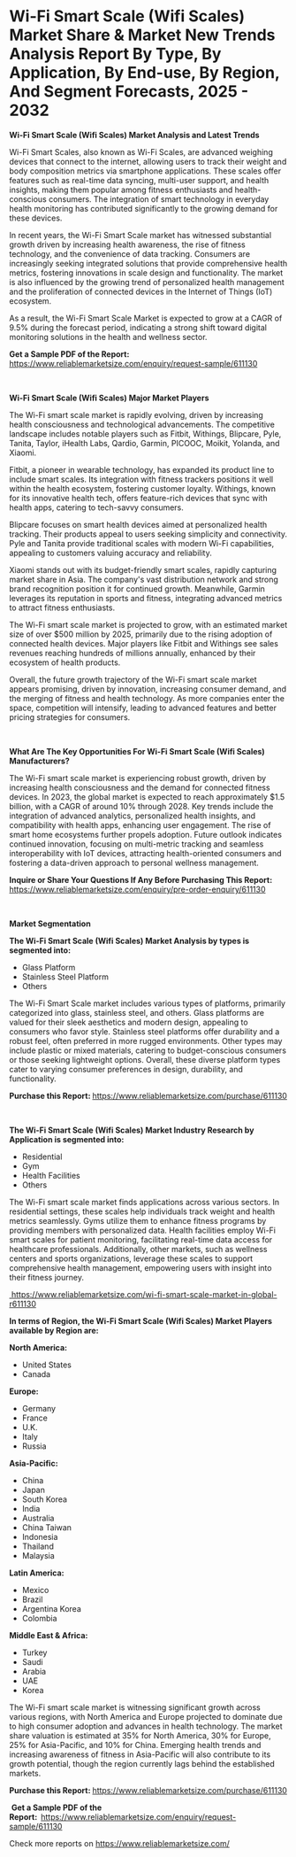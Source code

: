 <p><h1>Wi-Fi Smart Scale (Wifi Scales) Market Share & Market New Trends Analysis Report By Type, By Application, By End-use, By Region, And Segment Forecasts, 2025 - 2032</h1></p><p><strong>Wi-Fi Smart Scale (Wifi Scales) Market Analysis and Latest Trends</strong></p>
<p><p>Wi-Fi Smart Scales, also known as Wi-Fi Scales, are advanced weighing devices that connect to the internet, allowing users to track their weight and body composition metrics via smartphone applications. These scales offer features such as real-time data syncing, multi-user support, and health insights, making them popular among fitness enthusiasts and health-conscious consumers. The integration of smart technology in everyday health monitoring has contributed significantly to the growing demand for these devices.</p><p>In recent years, the Wi-Fi Smart Scale market has witnessed substantial growth driven by increasing health awareness, the rise of fitness technology, and the convenience of data tracking. Consumers are increasingly seeking integrated solutions that provide comprehensive health metrics, fostering innovations in scale design and functionality. The market is also influenced by the growing trend of personalized health management and the proliferation of connected devices in the Internet of Things (IoT) ecosystem. </p><p>As a result, the Wi-Fi Smart Scale Market is expected to grow at a CAGR of 9.5% during the forecast period, indicating a strong shift toward digital monitoring solutions in the health and wellness sector.</p></p>
<p><strong>Get a Sample PDF of the Report:&nbsp;</strong> <a href="https://www.reliablemarketsize.com/enquiry/request-sample/611130?utm_campaign=2875&utm_medium=2&utm_source=Github&utm_content=ia&utm_term=23032025&utm_id=wi-fi-smart-scale-wifi-scales">https://www.reliablemarketsize.com/enquiry/request-sample/611130</a></p>
<p>&nbsp;</p>
<p><strong>Wi-Fi Smart Scale (Wifi Scales) Major Market Players</strong></p>
<p><p>The Wi-Fi smart scale market is rapidly evolving, driven by increasing health consciousness and technological advancements. The competitive landscape includes notable players such as Fitbit, Withings, Blipcare, Pyle, Tanita, Taylor, iHealth Labs, Qardio, Garmin, PICOOC, Moikit, Yolanda, and Xiaomi.</p><p>Fitbit, a pioneer in wearable technology, has expanded its product line to include smart scales. Its integration with fitness trackers positions it well within the health ecosystem, fostering customer loyalty. Withings, known for its innovative health tech, offers feature-rich devices that sync with health apps, catering to tech-savvy consumers. </p><p>Blipcare focuses on smart health devices aimed at personalized health tracking. Their products appeal to users seeking simplicity and connectivity. Pyle and Tanita provide traditional scales with modern Wi-Fi capabilities, appealing to customers valuing accuracy and reliability. </p><p>Xiaomi stands out with its budget-friendly smart scales, rapidly capturing market share in Asia. The company's vast distribution network and strong brand recognition position it for continued growth. Meanwhile, Garmin leverages its reputation in sports and fitness, integrating advanced metrics to attract fitness enthusiasts.</p><p>The Wi-Fi smart scale market is projected to grow, with an estimated market size of over $500 million by 2025, primarily due to the rising adoption of connected health devices. Major players like Fitbit and Withings see sales revenues reaching hundreds of millions annually, enhanced by their ecosystem of health products. </p><p>Overall, the future growth trajectory of the Wi-Fi smart scale market appears promising, driven by innovation, increasing consumer demand, and the merging of fitness and health technology. As more companies enter the space, competition will intensify, leading to advanced features and better pricing strategies for consumers.</p></p>
<p>&nbsp;</p>
<p><strong>What Are The Key Opportunities For Wi-Fi Smart Scale (Wifi Scales) Manufacturers?</strong></p>
<p><p>The Wi-Fi smart scale market is experiencing robust growth, driven by increasing health consciousness and the demand for connected fitness devices. In 2023, the global market is expected to reach approximately $1.5 billion, with a CAGR of around 10% through 2028. Key trends include the integration of advanced analytics, personalized health insights, and compatibility with health apps, enhancing user engagement. The rise of smart home ecosystems further propels adoption. Future outlook indicates continued innovation, focusing on multi-metric tracking and seamless interoperability with IoT devices, attracting health-oriented consumers and fostering a data-driven approach to personal wellness management.</p></p>
<p><strong>Inquire or Share Your Questions If Any Before Purchasing This Report:</strong> <a href="https://www.reliablemarketsize.com/enquiry/pre-order-enquiry/611130?utm_campaign=2875&utm_medium=2&utm_source=Github&utm_content=ia&utm_term=23032025&utm_id=wi-fi-smart-scale-wifi-scales">https://www.reliablemarketsize.com/enquiry/pre-order-enquiry/611130</a></p>
<p>&nbsp;</p>
<p><strong>Market Segmentation</strong></p>
<p><strong>The Wi-Fi Smart Scale (Wifi Scales) Market Analysis by types is segmented into:</strong></p>
<p><ul><li>Glass Platform</li><li>Stainless Steel Platform</li><li>Others</li></ul></p>
<p><p>The Wi-Fi Smart Scale market includes various types of platforms, primarily categorized into glass, stainless steel, and others. Glass platforms are valued for their sleek aesthetics and modern design, appealing to consumers who favor style. Stainless steel platforms offer durability and a robust feel, often preferred in more rugged environments. Other types may include plastic or mixed materials, catering to budget-conscious consumers or those seeking lightweight options. Overall, these diverse platform types cater to varying consumer preferences in design, durability, and functionality.</p></p>
<p><strong>Purchase this Report:&nbsp;</strong><a href="https://www.reliablemarketsize.com/purchase/611130?utm_campaign=2875&utm_medium=2&utm_source=Github&utm_content=ia&utm_term=23032025&utm_id=wi-fi-smart-scale-wifi-scales">https://www.reliablemarketsize.com/purchase/611130</a></p>
<p>&nbsp;</p>
<p><strong>The Wi-Fi Smart Scale (Wifi Scales) Market Industry Research by Application is segmented into:</strong></p>
<p><ul><li>Residential</li><li>Gym</li><li>Health Facilities</li><li>Others</li></ul></p>
<p><p>The Wi-Fi smart scale market finds applications across various sectors. In residential settings, these scales help individuals track weight and health metrics seamlessly. Gyms utilize them to enhance fitness programs by providing members with personalized data. Health facilities employ Wi-Fi smart scales for patient monitoring, facilitating real-time data access for healthcare professionals. Additionally, other markets, such as wellness centers and sports organizations, leverage these scales to support comprehensive health management, empowering users with insight into their fitness journey.</p></p>
<p><a href="https://www.reliablemarketsize.com/wi-fi-smart-scale-market-in-global-r611130?utm_campaign=2875&utm_medium=2&utm_source=Github&utm_content=ia&utm_term=23032025&utm_id=wi-fi-smart-scale-wifi-scales">&nbsp;https://www.reliablemarketsize.com/wi-fi-smart-scale-market-in-global-r611130</a></p>
<p><strong>In terms of Region, the Wi-Fi Smart Scale (Wifi Scales) Market Players available by Region are:</strong></p>
<p>
    <p> <strong> North America: </strong>
        <ul>
            <li>United States</li>
            <li>Canada</li>
        </ul>
        </p> 
    <p> <strong> Europe: </strong>
        <ul>
            <li>Germany</li>
            <li>France</li>
            <li>U.K.</li>
            <li>Italy</li>
            <li>Russia</li>
        </ul>
        </p> 
    <p> <strong> Asia-Pacific: </strong>
        <ul>
            <li>China</li>
            <li>Japan</li>
            <li>South Korea</li>
            <li>India</li>
            <li>Australia</li>
            <li>China Taiwan</li>
            <li>Indonesia</li>
            <li>Thailand</li>
            <li>Malaysia</li>
        </ul>
        </p> 
    <p> <strong> Latin America: </strong>
        <ul>
            <li>Mexico</li>
            <li>Brazil</li>
            <li>Argentina Korea</li>
            <li>Colombia</li>
        </ul>
        </p> 
    <p> <strong> Middle East & Africa: </strong>
        <ul>
            <li>Turkey</li>
            <li>Saudi</li>
            <li>Arabia</li>
            <li>UAE</li>
            <li>Korea</li>
        </ul>
    </p>
    </p>
<p><p>The Wi-Fi smart scale market is witnessing significant growth across various regions, with North America and Europe projected to dominate due to high consumer adoption and advances in health technology. The market share valuation is estimated at 35% for North America, 30% for Europe, 25% for Asia-Pacific, and 10% for China. Emerging health trends and increasing awareness of fitness in Asia-Pacific will also contribute to its growth potential, though the region currently lags behind the established markets.</p></p>
<p><strong>Purchase this Report: </strong><a href="https://www.reliablemarketsize.com/purchase/611130?utm_campaign=2875&utm_medium=2&utm_source=Github&utm_content=ia&utm_term=23032025&utm_id=wi-fi-smart-scale-wifi-scales">https://www.reliablemarketsize.com/purchase/611130</a></p>
<p>&nbsp;<strong>Get a Sample PDF of the Report:&nbsp;&nbsp;</strong><a href="https://www.reliablemarketsize.com/enquiry/request-sample/611130?utm_campaign=2875&utm_medium=2&utm_source=Github&utm_content=ia&utm_term=23032025&utm_id=wi-fi-smart-scale-wifi-scales">https://www.reliablemarketsize.com/enquiry/request-sample/611130</a></p>
<p><strong></strong></p>
<p>Check more reports on <a href="https://www.reliablemarketsize.com/?utm_campaign=2875&utm_medium=2&utm_source=Github&utm_content=ia&utm_term=23032025&utm_id=wi-fi-smart-scale-wifi-scales">https://www.reliablemarketsize.com/</a></p>